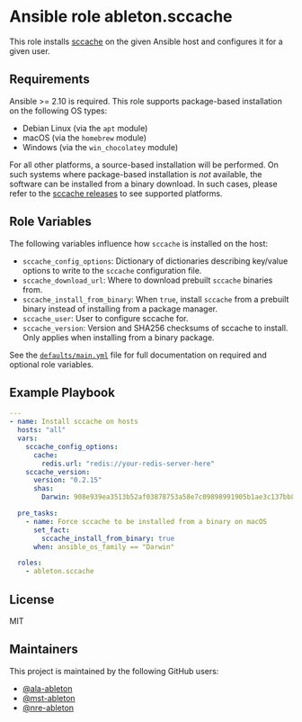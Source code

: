 Ansible role ableton.sccache
============================

This role installs [sccache][sccache] on the given Ansible host and configures it for a
given user.

Requirements
------------

Ansible >= 2.10 is required. This role supports package-based installation on the
following OS types:

- Debian Linux (via the `apt` module)
- macOS (via the `homebrew` module)
- Windows (via the `win_chocolatey` module)

For all other platforms, a source-based installation will be performed. On such systems
where package-based installation is *not* available, the software can be installed from a
binary download. In such cases, please refer to the [sccache releases][sccache-releases]
to see supported platforms.

Role Variables
--------------

The following variables influence how `sccache` is installed on the host:

- `sccache_config_options`: Dictionary of dictionaries describing key/value options to
  write to the `sccache` configuration file.
- `sccache_download_url`: Where to download prebuilt `sccache` binaries from.
- `sccache_install_from_binary`: When `true`, install `sccache` from a prebuilt binary
  instead of installing from a package manager.
- `sccache_user`: User to configure sccache for.
- `sccache_version`: Version and SHA256 checksums of sccache to install. Only applies when
  installing from a binary package.

See the [`defaults/main.yml`](defaults/main.yml) file for full documentation on required
and optional role variables.

Example Playbook
----------------

```yaml
---
- name: Install sccache on hosts
  hosts: "all"
  vars:
    sccache_config_options:
      cache:
        redis.url: "redis://your-redis-server-here"
    sccache_version:
      version: "0.2.15"
      shas:
        Darwin: 908e939ea3513b52af03878753a58e7c09898991905b1ae3c137bb8f10fa1be2

  pre_tasks:
    - name: Force sccache to be installed from a binary on macOS
      set_fact:
        sccache_install_from_binary: true
      when: ansible_os_family == "Darwin"

  roles:
    - ableton.sccache
```

License
-------

MIT

Maintainers
-----------

This project is maintained by the following GitHub users:

- [@ala-ableton](https://github.com/ala-ableton)
- [@mst-ableton](https://github.com/mst-ableton)
- [@nre-ableton](https://github.com/nre-ableton)


[sccache]: https://github.com/mozilla/sccache
[sccache-releases]: https://github.com/mozilla/sccache/releases
